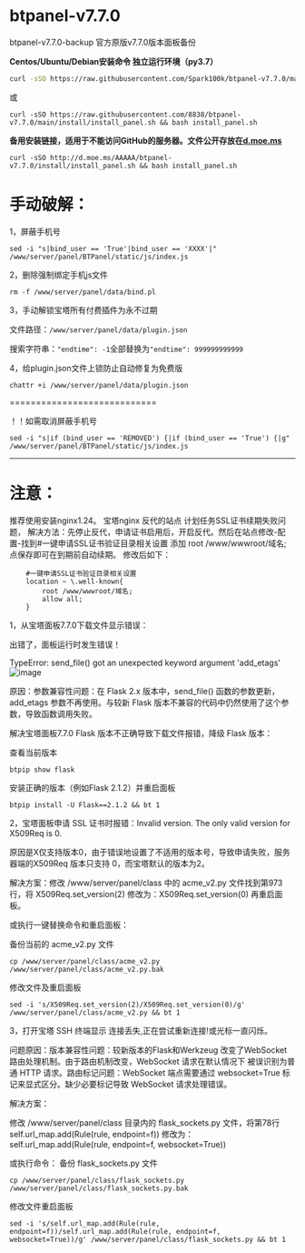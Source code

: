 # btpanel-v7.7.0
btpanel-v7.7.0-backup  官方原版v7.7.0版本面板备份

**Centos/Ubuntu/Debian安装命令 独立运行环境（py3.7）**

```Bash
curl -sSO https://raw.githubusercontent.com/Spark100k/btpanel-v7.7.0/main/install/install_panel.sh && bash install_panel.sh
```
或
```
curl -sSO https://raw.githubusercontent.com/8838/btpanel-v7.7.0/main/install/install_panel.sh && bash install_panel.sh
```

**备用安装链接，适用于不能访问GitHub的服务器。文件公开存放在[d.moe.ms](http://d.moe.ms/?btpanel-v7.7.0)**

```
curl -sSO http://d.moe.ms/AAAAA/btpanel-v7.7.0/install/install_panel.sh && bash install_panel.sh
```

# 手动破解：

1，屏蔽手机号

```
sed -i "s|bind_user == 'True'|bind_user == 'XXXX'|" /www/server/panel/BTPanel/static/js/index.js
```

2，删除强制绑定手机js文件

```
rm -f /www/server/panel/data/bind.pl
```

3，手动解锁宝塔所有付费插件为永不过期

文件路径：`/www/server/panel/data/plugin.json`

搜索字符串：`"endtime": -1`全部替换为`"endtime": 999999999999`

4，给plugin.json文件上锁防止自动修复为免费版

```
chattr +i /www/server/panel/data/plugin.json
```

============================

！！如需取消屏蔽手机号

```
sed -i "s|if (bind_user == 'REMOVED') {|if (bind_user == 'True') {|g" /www/server/panel/BTPanel/static/js/index.js
```

-------
# 注意：
推荐使用安装nginx1.24。
宝塔nginx 反代的站点 计划任务SSL证书续期失败问题，
解决方法：先停止反代，申请证书启用后，开启反代。然后在站点修改-配置-找到#一键申请SSL证书验证目录相关设置 添加 root /www/wwwroot/域名;  点保存即可在到期前自动续期。 修改后如下：
```
    #一键申请SSL证书验证目录相关设置
    location ~ \.well-known{
        root /www/wwwroot/域名;
        allow all;
    }
```

1，从宝塔面板7.7.0下载文件显示错误：

出错了，面板运行时发生错误！

TypeError: send_file() got an unexpected keyword argument 'add_etags'
![image](https://github.com/user-attachments/assets/6f45ff11-b531-4ece-b42b-350e9c0cc5b3)

原因：参数兼容性问题：在 Flask 2.x 版本中，send_file() 函数的参数更新，add_etags 参数不再使用。与较新 Flask 版本不兼容的代码中仍然使用了这个参数，导致函数调用失败。

解决宝塔面板7.7.0 Flask 版本不正确导致下载文件报错，降级 Flask 版本：

查看当前版本
```
btpip show flask
```
安装正确的版本（例如Flask 2.1.2）并重启面板
```
btpip install -U Flask==2.1.2 && bt 1
```

2，宝塔面板申请 SSL 证书时报错：Invalid version. The only valid version for X509Req is 0.

原因是X仅支持版本0，由于错误地设置了不适用的版本号，导致申请失败，服务器端的X509Req 版本只支持 0，而宝塔默认的版本为2。

解决方案：修改 /www/server/panel/class 中的 acme_v2.py 文件找到第973行，将 X509Req.set_version(2) 修改为：X509Req.set_version(0) 再重启面板。

或执行一键替换命令和重启面板：

备份当前的 acme_v2.py 文件
```
cp /www/server/panel/class/acme_v2.py /www/server/panel/class/acme_v2.py.bak
```
修改文件及重启面板
```
sed -i 's/X509Req.set_version(2)/X509Req.set_version(0)/g' /www/server/panel/class/acme_v2.py && bt 1
```

3，打开宝塔 SSH 终端显示 连接丢失,正在尝试重新连接!或光标一直闪烁。

问题原因：版本兼容性问题：较新版本的Flask和Werkzeug 改变了WebSocket 路由处理机制。由于路由机制改变，WebSocket 请求在默认情况下
被误识别为普通 HTTP 请求。路由标记问题：WebSocket 端点需要通过 websocket=True 标记来显式区分。缺少必要标记导致 WebSocket 请求处理错误。

解决方案：

修改 /www/server/panel/class 目录内的 flask_sockets.py 文件，将第78行
self.url_map.add(Rule(rule, endpoint=f))
修改为：
self.url_map.add(Rule(rule, endpoint=f, websocket=True))

或执行命令：
备份 flask_sockets.py 文件
```
cp /www/server/panel/class/flask_sockets.py /www/server/panel/class/flask_sockets.py.bak
```
修改文件重启面板
```
sed -i 's/self.url_map.add(Rule(rule, endpoint=f))/self.url_map.add(Rule(rule, endpoint=f, websocket=True))/g' /www/server/panel/class/flask_sockets.py && bt 1
```
